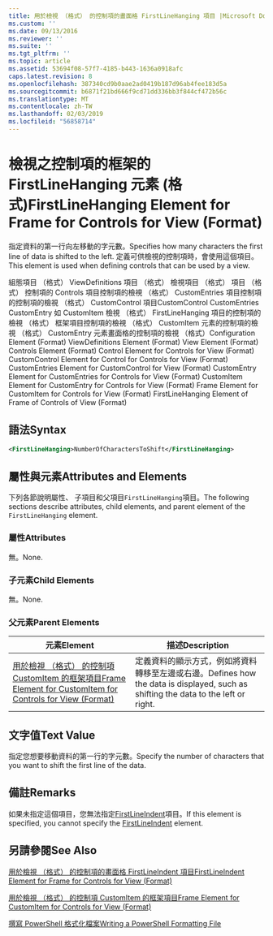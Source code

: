 ```yaml
---
title: 用於檢視 （格式） 的控制項的畫面格 FirstLineHanging 項目 |Microsoft Docs
ms.custom: ''
ms.date: 09/13/2016
ms.reviewer: ''
ms.suite: ''
ms.tgt_pltfrm: ''
ms.topic: article
ms.assetid: 53694f08-57f7-4185-b443-1636a0918afc
caps.latest.revision: 8
ms.openlocfilehash: 387340cd9b0aae2ad0419b187d96ab4fee183d5a
ms.sourcegitcommit: b6871f21bd666f9cd71dd336bb3f844cf472b56c
ms.translationtype: MT
ms.contentlocale: zh-TW
ms.lasthandoff: 02/03/2019
ms.locfileid: "56858714"
---
```

# <a name="firstlinehanging-element-for-frame-for-controls-for-view-format"></a><span data-ttu-id="77c0d-102">檢視之控制項的框架的 FirstLineHanging 元素 (格式)</span><span class="sxs-lookup"><span data-stu-id="77c0d-102">FirstLineHanging Element for Frame for Controls for View (Format)</span></span>

<span data-ttu-id="77c0d-103">指定資料的第一行向左移動的字元數。</span><span class="sxs-lookup"><span data-stu-id="77c0d-103">Specifies how many characters the first line of data is shifted to the left.</span></span> <span data-ttu-id="77c0d-104">定義可供檢視的控制項時，會使用這個項目。</span><span class="sxs-lookup"><span data-stu-id="77c0d-104">This element is used when defining controls that can be used by a view.</span></span>

<span data-ttu-id="77c0d-105">組態項目 （格式） ViewDefinitions 項目 （格式） 檢視項目 （格式） 項目 （格式） 控制項的 Controls 項目控制項的檢視 （格式） CustomEntries 項目控制項的控制項的檢視 （格式） CustomControl 項目CustomControl CustomEntries CustomEntry 如 CustomItem 檢視 （格式） FirstLineHanging 項目的控制項的檢視 （格式） 框架項目控制項的檢視 （格式） CustomItem 元素的控制項的檢視 （格式） CustomEntry 元素畫面格的控制項的檢視 （格式）</span><span class="sxs-lookup"><span data-stu-id="77c0d-105">Configuration Element (Format) ViewDefinitions Element (Format) View Element (Format) Controls Element (Format) Control Element for Controls for View (Format) CustomControl Element for Control for Controls for View (Format) CustomEntries Element for CustomControl for View (Format) CustomEntry Element for CustomEntries for Controls for View (Format) CustomItem Element for CustomEntry for Controls for View (Format) Frame Element for CustomItem for Controls for View (Format) FirstLineHanging Element of Frame of Controls of View (Format)</span></span>

## <a name="syntax"></a><span data-ttu-id="77c0d-106">語法</span><span class="sxs-lookup"><span data-stu-id="77c0d-106">Syntax</span></span>

```xml
<FirstLineHanging>NumberOfCharactersToShift</FirstLineHanging>
```

## <a name="attributes-and-elements"></a><span data-ttu-id="77c0d-107">屬性與元素</span><span class="sxs-lookup"><span data-stu-id="77c0d-107">Attributes and Elements</span></span>

<span data-ttu-id="77c0d-108">下列各節說明屬性、 子項目和父項目`FirstLineHanging`項目。</span><span class="sxs-lookup"><span data-stu-id="77c0d-108">The following sections describe attributes, child elements, and parent element of the `FirstLineHanging` element.</span></span>

### <a name="attributes"></a><span data-ttu-id="77c0d-109">屬性</span><span class="sxs-lookup"><span data-stu-id="77c0d-109">Attributes</span></span>

<span data-ttu-id="77c0d-110">無。</span><span class="sxs-lookup"><span data-stu-id="77c0d-110">None.</span></span>

### <a name="child-elements"></a><span data-ttu-id="77c0d-111">子元素</span><span class="sxs-lookup"><span data-stu-id="77c0d-111">Child Elements</span></span>

<span data-ttu-id="77c0d-112">無。</span><span class="sxs-lookup"><span data-stu-id="77c0d-112">None.</span></span>

### <a name="parent-elements"></a><span data-ttu-id="77c0d-113">父元素</span><span class="sxs-lookup"><span data-stu-id="77c0d-113">Parent Elements</span></span>

|<span data-ttu-id="77c0d-114">元素</span><span class="sxs-lookup"><span data-stu-id="77c0d-114">Element</span></span>|<span data-ttu-id="77c0d-115">描述</span><span class="sxs-lookup"><span data-stu-id="77c0d-115">Description</span></span>|
|-------------|-----------------|
|[<span data-ttu-id="77c0d-116">用於檢視 （格式） 的控制項 CustomItem 的框架項目</span><span class="sxs-lookup"><span data-stu-id="77c0d-116">Frame Element for CustomItem for Controls for View (Format)</span></span>](./frame-element-for-customitem-for-controls-for-view-format.md)|<span data-ttu-id="77c0d-117">定義資料的顯示方式，例如將資料轉移至左邊或右邊。</span><span class="sxs-lookup"><span data-stu-id="77c0d-117">Defines how the data is displayed, such as shifting the data to the left or right.</span></span>|

## <a name="text-value"></a><span data-ttu-id="77c0d-118">文字值</span><span class="sxs-lookup"><span data-stu-id="77c0d-118">Text Value</span></span>

<span data-ttu-id="77c0d-119">指定您想要移動資料的第一行的字元數。</span><span class="sxs-lookup"><span data-stu-id="77c0d-119">Specify the number of characters that you want to shift the first line of the data.</span></span>

## <a name="remarks"></a><span data-ttu-id="77c0d-120">備註</span><span class="sxs-lookup"><span data-stu-id="77c0d-120">Remarks</span></span>

<span data-ttu-id="77c0d-121">如果未指定這個項目，您無法指定[FirstLineIndent](./firstlineindent-element-for-frame-for-controls-for-view-format.md)項目。</span><span class="sxs-lookup"><span data-stu-id="77c0d-121">If this element is specified, you cannot specify the [FirstLineIndent](./firstlineindent-element-for-frame-for-controls-for-view-format.md) element.</span></span>

## <a name="see-also"></a><span data-ttu-id="77c0d-122">另請參閱</span><span class="sxs-lookup"><span data-stu-id="77c0d-122">See Also</span></span>

[<span data-ttu-id="77c0d-123">用於檢視 （格式） 的控制項的畫面格 FirstLineIndent 項目</span><span class="sxs-lookup"><span data-stu-id="77c0d-123">FirstLineIndent Element for Frame for Controls for View (Format)</span></span>](./firstlineindent-element-for-frame-for-controls-for-view-format.md)

[<span data-ttu-id="77c0d-124">用於檢視 （格式） 的控制項 CustomItem 的框架項目</span><span class="sxs-lookup"><span data-stu-id="77c0d-124">Frame Element for CustomItem for Controls for View (Format)</span></span>](./frame-element-for-customitem-for-controls-for-view-format.md)

[<span data-ttu-id="77c0d-125">撰寫 PowerShell 格式化檔案</span><span class="sxs-lookup"><span data-stu-id="77c0d-125">Writing a PowerShell Formatting File</span></span>](./writing-a-powershell-formatting-file.md)
